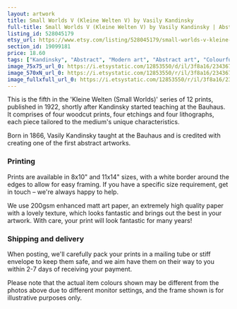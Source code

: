 ```yaml
---
layout: artwork
title: Small Worlds V (Kleine Welten V) by Vasily Kandinsky 
full-title: Small Worlds V (Kleine Welten V) by Vasily Kandinsky | Abstract modern art | Fine art reproduction print | Bauhaus
listing_id: 528045179
etsy_url: https://www.etsy.com/listing/528045179/small-worlds-v-kleine-welten-v-by-vasily?utm_source=ds&utm_medium=api&utm_campaign=api
section_id: 19099181
price: 18.60
tags: ["Kandinsky", "Abstract", "Modern art", "Abstract art", "Colourful", "Bauhaus", "Art print", "Wall art", "Modernism"]
image_75x75_url_0: https://i.etsystatic.com/12853550/d/il/3f8a16/2343677951/il_75x75.2343677951_lmg4.jpg?version=0
image_570xN_url_0: https://i.etsystatic.com/12853550/r/il/3f8a16/2343677951/il_570xN.2343677951_lmg4.jpg
image_fullxfull_url_0: https://i.etsystatic.com/12853550/r/il/3f8a16/2343677951/il_fullxfull.2343677951_lmg4.jpg
---
```

This is the fifth in the &#39;Kleine Welten (Small Worlds)&#39; series of 12 prints, published in 1922, shortly after Kandinsky started teaching at the Bauhaus. It comprises of four woodcut prints, four etchings and four lithographs, each piece tailored to the medium&#39;s unique characteristics.

Born in 1866, Vasily Kandinsky taught at the Bauhaus and is credited with creating one of the first abstract artworks.

### Printing

Prints are available in 8x10&quot; and 11x14&quot; sizes, with a white border around the edges to allow for easy framing. If you have a specific size requirement, get in touch – we&#39;re always happy to help.

We use 200gsm enhanced matt art paper, an extremely high quality paper with a lovely texture, which looks fantastic and brings out the best in your artwork. With care, your print will look fantastic for many years!

### Shipping and delivery

When posting, we&#39;ll carefully pack your prints in a mailing tube or stiff envelope to keep them safe, and we aim have them on their way to you within 2-7 days of receiving your payment.

Please note that the actual item colours shown may be different from the photos above due to different monitor settings, and the frame shown is for illustrative purposes only.
